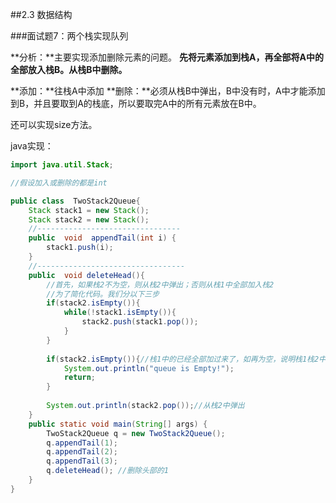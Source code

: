 ##2.3 数据结构

###面试题7：两个栈实现队列

**分析：**主要实现添加删除元素的问题。
**先将元素添加到栈A，再全部将A中的全部放入栈B。从栈B中删除。**

**添加：**往栈A中添加
**删除：**必须从栈B中弹出，B中没有时，A中才能添加到B，并且要取到A的栈底，所以要取完A中的所有元素放在B中。

还可以实现size方法。

java实现：

```java
import java.util.Stack;

//假设加入或删除的都是int

public class  TwoStack2Queue{
	Stack stack1 = new Stack();
	Stack stack2 = new Stack();
	//--------------------------------
	public  void  appendTail(int i) {
		stack1.push(i);
	}
	//---------------------------------
	public  void deleteHead(){
		//首先，如果栈2不为空，则从栈2中弹出；否则从栈1中全部加入栈2
		//为了简化代码。我们分以下三步
		if(stack2.isEmpty()){
			while(!stack1.isEmpty()){
				stack2.push(stack1.pop());
			}
		}
		
		if(stack2.isEmpty()){//栈1中的已经全部加过来了，如再为空，说明栈1栈2中都为空
			System.out.println("queue is Empty!");
			return;
		}
		
		System.out.println(stack2.pop());//从栈2中弹出
	}
	public static void main(String[] args) {
		TwoStack2Queue q = new TwoStack2Queue();
		q.appendTail(1);
		q.appendTail(2);
		q.appendTail(3);
		q.deleteHead(); //删除头部的1
	}
}

```

